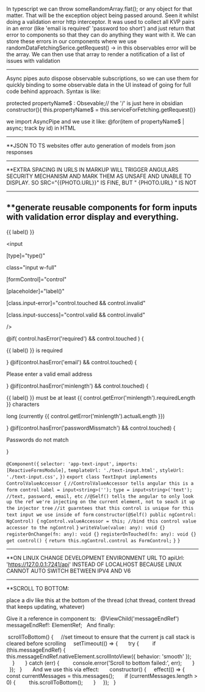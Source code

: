 
In typescript we can throw someRandomArray.flat(); or any object for that matter. That will be the exception object being passed around. Seen it whilst doing a validation error http interceptor. It was used to collect all KVP pairs in an error (like 'email is required' 'password too short') and just return that error to components so that they can do anything they want with it. We can store these errors in our components where we use randomDataFetchingSerice.getRequest() -> in this observables error will be the array. We can then use that array to render a notification of a list of issues with validation

----------------------

Async pipes auto dispose observable subscriptions, so we can use them for quickly binding to some observable data in the UI instead of going for full code behind approach. Syntax is like:

protected propertyName$ : Obsevable<typeWeChoose/>;// the '/' is just here in obsidian 
constructor(){ this.propertyName$ = this.serviceForFetching.getRequest()}

we import AsyncPipe and we use it like: @for(item of propertyName$ | async; track by id) in HTML

-----------------------------------------------------------------------------------------------



**JSON TO TS websites offer auto generation of models from json responses

--------------

**EXTRA SPACING IN URLS IN MARKUP WILL TRIGGER ANGULARS SECURITY MECHANISM AND MARK THEM AS UNSAFE AND UNABLE TO DISPLAY. SO SRC="{{PHOTO.URL}}" IS FINE, BUT " {PHOTO.URL} " IS NOT


-------------------

**generate reusable components for form inputs with validation error display and everything.
--

<label class="floating-label w-full text-left">

<span class="label-text w-full">{{ label() }}</span>

<input

[type]="type()"

class="input w-full"

[formControl]="control"

[placeholder]="label()"

[class.input-error]="control.touched && control.invalid"

[class.input-success]="control.valid && control.invalid"

/>

@if( control.hasError('required') && control.touched ) {

<div class="text-error text-xs validation-hint">{{ label() }} is required</div>

} @if(control.hasError('email') && control.touched) {

<div class="text-error text-xs validation-hint">Please enter a valid email address</div>

} @if(control.hasError('minlength') && control.touched) {

<div class="text-error text-xs validation-hint">

{{ label() }} must be at least {{ control.getError('minlength').requiredLength }} characters

long (currently {{ control.getError('minlength').actualLength }})

</div>

} @if(control.hasError('passwordMissmatch') && control.touched) {

<div class="text-error text-xs validation-hint">Passwords do not match</div>

}

</label>



`@Component({`
`selector: 'app-text-input',`
`imports: [ReactiveFormsModule],`
`templateUrl: './text-input.html',`
`styleUrl: './text-input.css',`
`})`
`export class TextInput implements ControlValueAccessor {`
`//ControlValueAccessor tells angular this is a form control`
`label = input<string>('');`
`type = input<string>('text'); //text, password, email, etc`
`//@Self() tells the angular to only look up the ref we're injecting on the current element, not to seach it up the injector tree`
`//it guarntees that this control is unique for this text input we use inside of form`
`constructor(@Self() public ngControl: NgControl) {`
`ngControl.valueAccessor = this; //bind this control value accessor to the ngControl`
`}` 
`writeValue(value: any): void {}`
`registerOnChange(fn: any): void {}`
`registerOnTouched(fn: any): void {}`
`get control() {`
`return this.ngControl.control as FormControl;`
`}`
`}`


--------------------------------------------------

**ON LINUX CHANGE DEVELOPMENT ENVIRONMENT URL TO apiUrl: 'https://127.0.0.1:7241/api' INSTEAD OF LOCALHOST BECAUSE LINUX CANNOT AUTO SWITCH BETWEEN IPV4 AND V6

------------------

**SCROLL TO BOTTOM:

<div #messageEndRef></div> place a div like this at the bottom of the thread (chat thread, content thread that keeps updating, whatever)

Give it a reference in component ts:
  @ViewChild('messageEndRef') messageEndRef!: ElementRef;
  
And finally:

 scrollToBottom() {
    //set timeout to ensure that the current js call stack is cleared before scrolling
    setTimeout(() => {
      try {
        if (this.messageEndRef) {
          this.messageEndRef.nativeElement.scrollIntoView({ behavior: 'smooth' });
        }
      } catch (err) {
        console.error('Scroll to bottom failed:', err);
      }
    });
  }
  
  
  And we use this via effect:
  
    constructor() {
    effect(() => {
      const currentMessages = this.messages();
      if (currentMessages.length > 0) {
        this.scrollToBottom();
      }
    });
  }
 